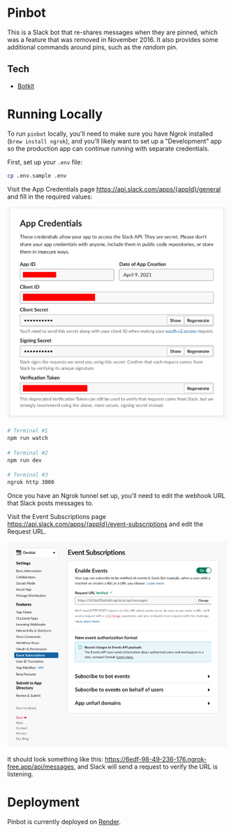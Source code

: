 # Pinbot

This is a Slack bot that re-shares messages when they are pinned, which was a feature that was removed in November 2016. It also provides some additional commands around pins, such as the _random_ pin.

## Tech

-   [Botkit](https://github.com/howdyai/botkit)

# Running Locally

To run `pinbot` locally, you'll need to make sure you have Ngrok installed (`brew install ngrok`), and you'll likely want to set up a "Development" app so the production app can continue running with separate credentials.

First, set up your `.env` file:

```sh
cp .env.sample .env
```

Visit the App Credentials page https://api.slack.com/apps/{appId}/general and fill in the required values:

![App Credentials](./AppCredentials.png)

```sh
# Terminal #1
npm run watch

# Terminal #2
npm run dev

# Terminal #3
ngrok http 3000
```

Once you have an Ngrok tunnel set up, you'll need to edit the webhook URL that Slack posts messages to.

Visit the Event Subscriptions page https://api.slack.com/apps/{appId}/event-subscriptions and edit the Request URL.

![Event Subscriptions page](./EventSubscriptions.png)

It should look something like this: https://6edf-98-49-236-176.ngrok-free.app/api/messages, and Slack will send a request to verify the URL is listening.

# Deployment

Pinbot is currently deployed on [Render](https://render.com/).
